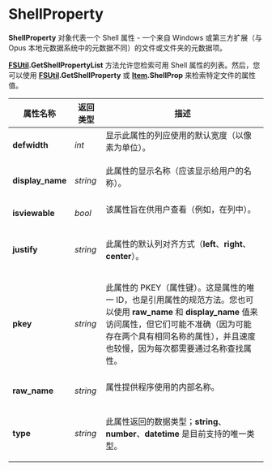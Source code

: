 # ShellProperty

**ShellProperty** 对象代表一个 Shell 属性 - 一个来自 Windows 或第三方扩展（与 Opus 本地元数据系统中的元数据不同）的文件或文件夹的元数据项。

**[FSUtil](fsutil.zh.md).GetShellPropertyList** 方法允许您检索可用 Shell 属性的列表。然后，您可以使用 **[FSUtil](fsutil.zh.md).GetShellProperty** 或 **[Item](item.zh.md).ShellProp** 来检索特定文件的属性值。

<table>
<thead><tr><th>
属性名称</th><th>
返回类型</th><th>
描述
</th></tr></thead><tbody><tr><td>

**defwidth**</td><td>

*int*</td><td>
显示此属性的列应使用的默认宽度（以像素为单位）。
</td></tr><tr><td>

**display_name**</td><td>

*string*</td><td>
此属性的显示名称（应该显示给用户的名称）。
</td></tr><tr><td>

**isviewable**</td><td>

*bool*</td><td>
该属性旨在供用户查看（例如，在列中）。
</td></tr><tr><td>

**justify**</td><td>

*string*</td><td>

此属性的默认列对齐方式（**left**、**right**、**center**）。
</td></tr><tr><td>

**pkey**</td><td>

*string*</td><td>

此属性的 PKEY（属性键）。这是属性的唯一 ID，也是引用属性的规范方法。您也可以使用 **raw_name** 和 **display_name** 值来访问属性，但它们可能不准确（因为可能存在两个具有相同名称的属性），并且速度也较慢，因为每次都需要通过名称查找属性。
</td></tr><tr><td>

**raw_name**</td><td>

*string*</td><td>
属性提供程序使用的内部名称。
</td></tr><tr><td>

**type**</td><td>

*string*</td><td>

此属性返回的数据类型；**string**、**number**、**datetime** 是目前支持的唯一类型。
</td></tr></tbody>
</table>